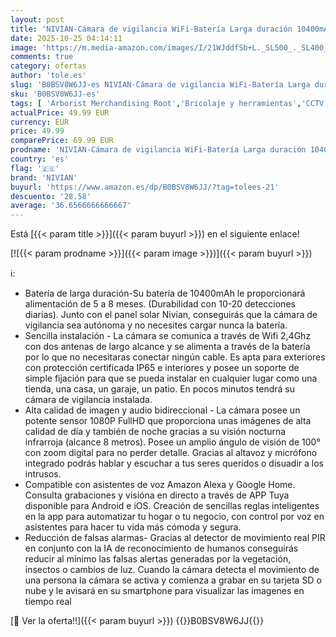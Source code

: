 ```yaml
---
layout: post
title: 'NIVIAN-Cámara de vigilancia WiFi-Batería Larga duración 10400mAh hasta 240 días-FullHD-Detección de Movimiento y Humanos-Apta Exterior-Visión Nocturna-Audio bidireccional- Alexa  Google Home App Tuya'
date: 2025-10-25 04:14:11
image: 'https://m.media-amazon.com/images/I/21WJddfSb+L._SL500_._SL400_.jpg'
comments: true
category: ofertas
author: 'tole.es'
slug: 'B0BSV8W6JJ-es NIVIAN-Cámara de vigilancia WiFi-Batería Larga duración...'
sku: 'B0BSV8W6JJ-es'
tags: [ 'Arborist Merchandising Root','Bricolaje y herramientas','CCTV ES','Cámaras bala de vigilancia','Cámaras de vigilancia','Electrónica','Fotografía y videocámaras','Self Service','Special Features Stores','alexa','f8a41b96-6bb6-4d7d-bb5b-67f8fcd7c327_0','f8a41b96-6bb6-4d7d-bb5b-67f8fcd7c327_3001','google','home','nivian','tuya','🇪🇸', ]
actualPrice: 49.99 EUR
currency: EUR
price: 49.99
comparePrice: 69.99 EUR
prodname: 'NIVIAN-Cámara de vigilancia WiFi-Batería Larga duración 10400mAh hasta 240 días-FullHD-Detección de Movimiento y Humanos-Apta Exterior-Visión Nocturna-Audio bidireccional- Alexa  Google Home App Tuya'
country: 'es'
flag: '🇪🇸'
brand: 'NIVIAN'
buyurl: 'https://www.amazon.es/dp/B0BSV8W6JJ/?tag=tolees-21'
descuento: '28.58'
average: '36.6566666666667'
---
```


Está [{{< param title >}}]({{< param buyurl >}}) en el siguiente enlace!

[![{{< param prodname >}}]({{< param image >}})]({{< param buyurl >}})

ℹ️:

- Batería de larga duración-Su batería de 10400mAh le proporcionará alimentación de 5 a 8 meses. (Durabilidad con 10-20 detecciones diarias). Junto con el panel solar Nivian, conseguirás que la cámara de vigilancia sea autónoma y no necesites cargar nunca la batería.
- Sencilla instalación - La cámara se comunica a través de Wifi 2,4Ghz con dos antenas de largo alcance y se alimenta a través de la batería por lo que no necesitaras conectar ningún cable. Es apta para exteriores con protección certificada IP65 e interiores y posee un soporte de simple fijación para que se pueda instalar en cualquier lugar como una tienda, una casa, un garaje, un patio. En pocos minutos tendrá su cámara de vigilancia instalada.
- Alta calidad de imagen y audio bidireccional - La cámara posee un potente sensor 1080P FullHD que proporciona unas imágenes de alta calidad de día y también de noche gracias a su visión nocturna infrarroja (alcance 8 metros). Posee un amplio ángulo de visión de 100° con zoom digital para no perder detalle. Gracias al altavoz y micrófono integrado podrás hablar y escuchar a tus seres queridos o disuadir a los intrusos.
- Compatible con asistentes de voz Amazon Alexa y Google Home. Consulta grabaciones y visióna en directo a través de APP Tuya disponible para Android e iOS. Creación de sencillas reglas inteligentes en la app para automatizar tu hogar o tu negocio, con control por voz en asistentes para hacer tu vida más cómoda y segura.
- Reducción de falsas alarmas- Gracias al detector de movimiento real PIR en conjunto con la IA de reconocimiento de humanos conseguirás reducir al mínimo las falsas alertas generadas por la vegetación, insectos o cambios de luz. Cuando la cámara detecta el movimiento de una persona la cámara se activa y comienza a grabar en su tarjeta SD o nube y le avisará en su smartphone para visualizar las imagenes en tiempo real

[🛒 Ver la oferta!!]({{< param buyurl >}})
{{<world>}}B0BSV8W6JJ{{</world>}}
